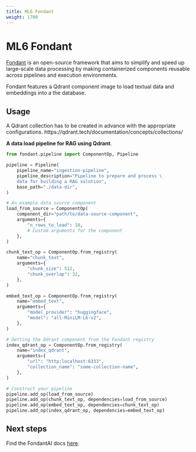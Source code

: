 ```yaml
---
title: ML6 Fondant
weight: 1700
---
```


# ML6 Fondant

[Fondant](https://fondant.ai/en/stable/) is an open-source framework that aims to simplify and speed up large-scale data processing by making containerized components reusable across pipelines and execution environments.

Fondant features a Qdrant component image to load textual data and embeddings into a the database.

## Usage

<aside role="status">
A Qdrant collection has to be created in advance with the appropriate configurations.
https://qdrant.tech/documentation/concepts/collections/
</aside>

**A data load pipeline for RAG using Qdrant**.

```python
from fondant.pipeline import ComponentOp, Pipeline

pipeline = Pipeline(
    pipeline_name="ingestion-pipeline",
    pipeline_description="Pipeline to prepare and process \
    data for building a RAG solution",
    base_path="./data-dir",
)

# An example data source component
load_from_source = ComponentOp(
    component_dir="path/to/data-source-component",
    arguments={
        "n_rows_to_load": 10,
        # Custom arguments for the component
    },
)

chunk_text_op = ComponentOp.from_registry(
    name="chunk_text",
    arguments={
        "chunk_size": 512,
        "chunk_overlap": 32,
    },
)

embed_text_op = ComponentOp.from_registry(
    name="embed_text",
    arguments={
        "model_provider": "huggingface",
        "model": "all-MiniLM-L6-v2",
    },
)

# Getting the Qdrant component from the Fondant registry
index_qdrant_op = ComponentOp.from_registry(
    name="index_qdrant",
    arguments={
        "url": "http:localhost:6333",
        "collection_name": "some-collection-name",
    },
)

# Construct your pipeline
pipeline.add_op(load_from_source)
pipeline.add_op(chunk_text_op, dependencies=load_from_source)
pipeline.add_op(embed_text_op, dependencies=chunk_text_op)
pipeline.add_op(index_qdrant_op, dependencies=embed_text_op)
```

## Next steps

Find the FondantAI docs [here](https://fondant.ai/en/stable/).
